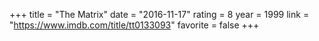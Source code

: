 +++
title = "The Matrix"
date = "2016-11-17"
rating = 8
year = 1999
link = "https://www.imdb.com/title/tt0133093"
favorite = false
+++

